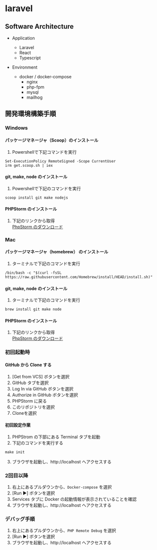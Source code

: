 # laravel

## Software Architecture
- Application
    - Laravel
    - React
    - Typescript


- Environment
  - docker / docker-compose
    - nginx
    - php-fpm
    - mysql
    - mailhog

  
## 開発環境構築手順

### Windows
#### パッケージマネージャ（Scoop）のインストール
1. Powershellで下記コマンドを実行
```shell
Set-ExecutionPolicy RemoteSigned -Scope CurrentUser
irm get.scoop.sh | iex
```

#### git, make, node のインストール
1. Powershellで下記のコマンドを実行
```shell
scoop install git make nodejs
```
#### PHPStorm のインストール
1. 下記のリンクから取得  
   [PhpStorm のダウンロード](https://www.jetbrains.com/ja-jp/phpstorm/download/#section=windows)

### Mac
#### パッケージマネージャ（homebrew） のインストール
1. ターミナルで下記のコマンドを実行
```shell
/bin/bash -c "$(curl -fsSL https://raw.githubusercontent.com/Homebrew/install/HEAD/install.sh)"
```
#### git, make, node のインストール
1. ターミナルで下記のコマンドを実行
```shell
brew install git make node
```

#### PHPStorm のインストール
1. 下記のリンクから取得  
   [PhpStorm のダウンロード](https://www.jetbrains.com/ja-jp/phpstorm/download/#section=mac)

### 初回起動時
#### GitHub から Clone する
1. [Get from VCS] ボタンを選択
2. GitHub タブを選択
3. Log In via GitHub ボタンを選択
4. Authorize in GitHub ボタンを選択
5. PHPStorm に戻る
6. このリポジトリを選択
7. Cloneを選択

#### 初回設定作業
1. PHPStrom の下部にある Terminal タブを起動
2. 下記のコマンドを実行する
```
make init
```

3. ブラウザを起動し、http://localhost へアクセスする

### 2回目以降
1. 右上にあるプルダウンから、`Docker-compose` を選択
2. [Run ▶︎] ボタンを選択
3. Services タブに Docker の起動情報が表示されていることを確認
4. ブラウザを起動し、http://localhost へアクセスする

### デバッグ手順
1. 右上にあるプルダウンから、`PHP Remote Debug` を選択
2. [Run ▶︎] ボタンを選択
3. ブラウザを起動し、http://localhost へアクセスする
